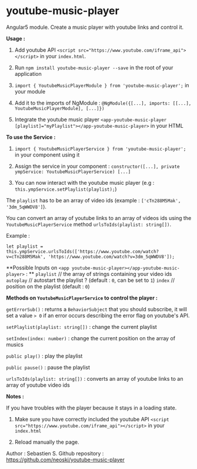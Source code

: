 # youtube-music-player
Angular5 module. Create a music player with youtube links and control it.

**Usage :**

1. Add youtube API `<script src="https://www.youtube.com/iframe_api"></script>` in your `index.html`.

2. Run `npm install youtube-music-player --save` in the root of your application

3. `import { YoutubeMusicPlayerModule } from 'youtube-music-player';` in your module

4. Add it to the imports of NgModule : `@NgModule({[...], imports: [[...], YoutubeMusicPlayerModule], [...]})`

5. Integrate the youtube music player `<app-youtube-music-player [playlist]="myPlaylist"></app-youtube-music-player>` in your HTML

**To use the Service :**

1. `import { YoutubeMusicPlayerService } from 'youtube-music-player';` in your component using it

2. Assign the service in your component : `constructor([...], private ympService: YoutubeMusicPlayerService) [...]`

3. You can now interact with the youtube music player (e.g : `this.ympService.setPlaylist(playlist);`)


The `playlist` has to be an array of video ids (example : `['cTn288M5Mak', '3dm_5qWWDV8']`).

You can convert an array of youtube links to an array of videos ids using the `YoutubeMusicPlayerService` method `urlsToIds(playlist: string[])`.

Example : 

`let playlist = this.ympService.urlsToIds(['https://www.youtube.com/watch?v=cTn288M5Mak', 'https://www.youtube.com/watch?v=3dm_5qWWDV8']);`

**Possible Inputs on `<app youtube-music-player></app-youtube-music-player>` : **
`playlist` // the array of strings containing your video ids
`autoplay` // autostart the playlist ? (default : `0`, can be set to `1`)
`index` // position on the playlist (default : `0`)

**Methods on `YoutubeMusicPlayerService` to control the player :**

`getErrorSub()` : returns a `BehaviorSubject` that you should subscribe, it will set a value `> 0` if an error occurs describing the error flag on youtube's API.

`setPlaylist(playlist: string[])` : change the current playlist

`setIndex(index: number)` : change the current position on the array of musics

`public play()` : play the playlist

`public pause()` : pause the playlist

`urlsToIds(playlist: string[])` : converts an array of youtube links to an array of youtube video ids

**Notes :**

If you have troubles with the player because it stays in a loading state. 

1. Make sure you have correctly included the youtube API `<script src="https://www.youtube.com/iframe_api"></script>` in your `index.html` 

2. Reload manually the page.

Author : Sebastien S.
Github repository : https://github.com/neoski/youtube-music-player
